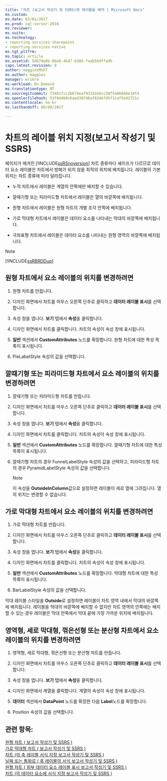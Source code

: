 ```yaml
---
title: "차트 (보고서 작성기 및 SSRS)에 레이블을 배치 | Microsoft Docs"
ms.custom: 
ms.date: 03/01/2017
ms.prod: sql-server-2016
ms.reviewer: 
ms.suite: 
ms.technology:
- reporting-services-sharepoint
- reporting-services-native
ms.tgt_pltfrm: 
ms.topic: article
ms.assetid: 5db74e0b-8be8-4b47-b386-faab56dffa9b
caps.latest.revision: 8
author: maggiesMSFT
ms.author: maggies
manager: erikre
ms.workload: On Demand
ms.translationtype: MT
ms.sourcegitcommit: f3481fcc2bb74eaf93182e6cc58f5a06666e10f4
ms.openlocfilehash: 53f0d4b0c6aed30746af82de7d5f1caf5e42721c
ms.contentlocale: ko-kr
ms.lasthandoff: 08/09/2017

---
```

# <a name="position-labels-in-a-chart-report-builder-and-ssrs"></a>차트의 레이블 위치 지정(보고서 작성기 및 SSRS)
  페이지가 매겨진 [!INCLUDE[ssRSnoversion](../../includes/ssrsnoversion-md.md)] 차트 종류마다 셰이프가 다르므로 데이터 요소 레이블은 차트에서 방해가 되지 않을 최적의 위치에 배치됩니다. 레이블의 기본 위치는 차트 종류에 따라 달라집니다.  
  
-   누적 차트에서 레이블은 계열의 안쪽에만 배치할 수 있습니다.  
  
-   깔때기형 또는 피라미드형 차트에서 레이블은 열의 바깥쪽에 배치됩니다.  
  
-   원형 차트에서 레이블은 원형 차트의 개별 조각 안쪽에 배치됩니다.  
  
-   가로 막대형 차트에서 레이블은 데이터 요소를 나타내는 막대의 바깥쪽에 배치됩니다.  
  
-   극좌표형 차트에서 레이블은 데이터 요소를 나타내는 원형 영역의 바깥쪽에 배치됩니다.  
  
> [!NOTE]  
>  [!INCLUDE[ssRBRDDup](../../includes/ssrbrddup-md.md)]  
  
## <a name="to-change-the-position-of-point-labels-in-a-pie-chart"></a>원형 차트에서 요소 레이블의 위치를 변경하려면  
  
1.  원형 차트를 만듭니다.  
  
2.  디자인 화면에서 차트를 마우스 오른쪽 단추로 클릭하고 **데이터 레이블 표시**를 선택합니다.  
  
3.  속성 창을 엽니다. **보기** 탭에서 **속성**을 클릭합니다.  
  
4.  디자인 화면에서 차트를 클릭합니다. 차트의 속성이 속성 창에 표시됩니다.  
  
5.  **일반** 섹션에서 **CustomAttributes** 노드를 확장합니다. 원형 차트에 대한 특성 목록이 표시됩니다.  
  
6.  PieLabelStyle 속성의 값을 선택합니다.  
  
## <a name="to-change-the-position-of-point-labels-in-a-funnel-or-pyramid-chart"></a>깔때기형 또는 피라미드형 차트에서 요소 레이블의 위치를 변경하려면  
  
1.  깔때기형 또는 피라미드형 차트를 만듭니다.  
  
2.  디자인 화면에서 차트를 마우스 오른쪽 단추로 클릭하고 **데이터 레이블 표시**를 선택합니다.  
  
3.  속성 창을 엽니다. **보기** 탭에서 **속성**을 클릭합니다.  
  
4.  디자인 화면에서 차트를 클릭합니다. 차트의 속성이 속성 창에 표시됩니다.  
  
5.  **일반** 섹션에서 **CustomAttributes** 노드를 확장합니다. 깔때기형 차트에 대한 특성 목록이 표시됩니다.  
  
6.  깔때기형 차트의 경우 FunnelLabelStyle 속성의 값을 선택하고, 피라미드형 차트의 경우 PyramidLabelStyle 속성의 값을 선택합니다.  
  
    > [!NOTE]  
    >  이 속성을 **OutsideInColumn**값으로 설정하면 레이블이 세로 열에 그려집니다. 열의 위치는 변경할 수 없습니다.  
  
## <a name="to-change-the-position-of-point-labels-in-a-bar-chart"></a>가로 막대형 차트에서 요소 레이블의 위치를 변경하려면  
  
1.  가로 막대형 차트를 만듭니다.  
  
2.  디자인 화면에서 차트를 마우스 오른쪽 단추로 클릭하고 **데이터 레이블 표시**를 선택합니다.  
  
3.  속성 창을 엽니다. **보기** 탭에서 **속성**을 클릭합니다.  
  
4.  디자인 화면에서 차트를 클릭합니다. 차트의 속성이 속성 창에 표시됩니다.  
  
5.  **일반** 섹션에서 **CustomAttributes** 노드를 확장합니다. 막대형 차트에 대한 특성 목록이 표시됩니다.  
  
6.  BarLabelStyle 속성의 값을 선택합니다.  
  
 막대 레이블 스타일을 **Outside**로 설정하면 레이블이 차트 영역 내에서 막대의 바깥쪽에 배치됩니다. 레이블을 막대의 바깥쪽에 배치할 수 없지만 차트 영역의 안쪽에는 배치할 수 있는 경우 레이블은 막대 안쪽에서 막대 끝에 가장 가까운 위치에 배치됩니다.  
  
## <a name="to-change-the-position-of-point-labels-in-an-area-column-line-or-scatter-chart"></a>영역형, 세로 막대형, 꺾은선형 또는 분산형 차트에서 요소 레이블의 위치를 변경하려면  
  
1.  영역형, 세로 막대형, 꺾은선형 또는 분산형 차트를 만듭니다.  
  
2.  디자인 화면에서 차트를 마우스 오른쪽 단추로 클릭하고 **데이터 레이블 표시**를 선택합니다.  
  
3.  속성 창을 엽니다. **보기** 탭에서 **속성**을 클릭합니다.  
  
4.  디자인 화면에서 계열을 클릭합니다. 계열의 속성이 속성 창에 표시됩니다.  
  
5.  **데이터** 섹션에서 **DataPoint** 노드를 확장한 다음 **Label**노드를 확장합니다.  
  
6.  Position 속성의 값을 선택합니다.  
  
## <a name="see-also"></a>관련 항목:  
 [원형 차트 &#40; 보고서 작성기 및 SSRS &#41;](../../reporting-services/report-design/pie-charts-report-builder-and-ssrs.md)   
 [가로 막대형 차트 &#40; 보고서 작성기 및 SSRS &#41;](../../reporting-services/report-design/bar-charts-report-builder-and-ssrs.md)   
 [차트 &#40;의 축 레이블 서식 지정 보고서 작성기 및 SSRS &#41;](../../reporting-services/report-design/formatting-axis-labels-on-a-chart-report-builder-and-ssrs.md)   
 [날짜 또는 통화로 &#40; 축 레이블의 서식 보고서 작성기 및 SSRS &#41;](../../reporting-services/report-design/format-axis-labels-as-dates-or-currencies-report-builder-and-ssrs.md)   
 [원형 차트 &#40; 외부 데이터 요소 레이블 표시 보고서 작성기 및 SSRS &#41;](../../reporting-services/report-design/display-data-point-labels-outside-a-pie-chart-report-builder-and-ssrs.md)   
 [차트 &#40;의 데이터 요소에 서식 지정 보고서 작성기 및 SSRS &#41;](../../reporting-services/report-design/formatting-data-points-on-a-chart-report-builder-and-ssrs.md)  
  
  

